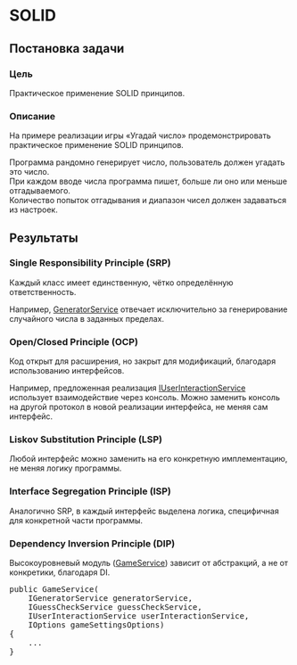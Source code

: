 # SOLID

## Постановка задачи

### Цель

Практическое применение SOLID принципов.

### Описание

На примере реализации игры «Угадай число» продемонстрировать практическое применение SOLID принципов.

Программа рандомно генерирует число, пользователь должен угадать это число.<br/>
При каждом вводе числа программа пишет, больше ли оно или меньше отгадываемого.<br/>
Количество попыток отгадывания и диапазон чисел должен задаваться из настроек.

## Результаты

### Single Responsibility Principle (SRP)

Каждый класс имеет единственную, чётко определённую ответственность.

Например, [GeneratorService](GuessingGame/Services/GeneratorService.cs) отвечает исключительно за генерирование случайного числа в заданных пределах.

### Open/Closed Principle (OCP)

Код открыт для расширения, но закрыт для модификаций, благодаря использованию интерфейсов.

Например, предложенная реализация [IUserInteractionService](GuessingGame/Interfaces/IUserInteractionService.cs) использует взаимодействие через консоль. Можно заменить консоль на другой протокол в новой реализации интерфейса, не меняя сам интерфейс.

### Liskov Substitution Principle (LSP)

Любой интерфейс можно заменить на его конкретную имплементацию, не меняя логику программы.

### Interface Segregation Principle (ISP)

Аналогично SRP, в каждый интерфейс выделена логика, специфичная для конкретной части программы.

### Dependency Inversion Principle (DIP)

Высокоуровневый модуль ([GameService](GuessingGame/Service/GameService.cs)) зависит от абстракций, а не от конкретики, благодаря DI.

<pre>
public GameService(
    IGeneratorService generatorService,
    IGuessCheckService guessCheckService,
    IUserInteractionService userInteractionService,
    IOptions<GameSettings> gameSettingsOptions)
{
    ...
}
</pre>
